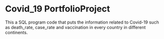 # Covid_19 PortfolioProject

This a SQL program code that puts the information related to Covid-19 such as death_rate, case_rate and vaccination in every country in different continents. 

